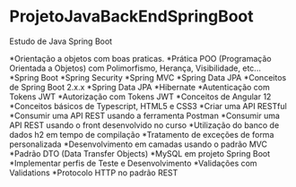 # ProjetoJavaBackEndSpringBoot

Estudo de Java Spring Boot

*Orientação a objetos com boas praticas.
*Prática POO (Programação Orientada a Objetos) com Polimorfismo, Herança, Visibilidade, etc...
*Spring Boot
*Spring Security
*Spring MVC
*Spring Data JPA
*Conceitos de Spring Boot 2.x.x
*Spring Data JPA
*Hibernate
*Autenticação com Tokens JWT
*Autorização com Tokens JWT
*Conceitos de Angular 12
*Conceitos básicos de Typescript, HTML5 e CSS3
*Criar uma API RESTful
*Consumir uma API REST usando a ferramenta Postman
*Consumir uma API REST usando o front desenvolvido no curso
*Utilização do banco de dados h2 em tempo de compilação
*Tratamento de exceções de forma personalizada
*Desenvolvimento em camadas usando o padrão MVC
*Padrão DTO (Data Transfer Objects)
*MySQL em projeto Spring Boot
*Implementar perfis de Teste e Desenvolvimento
*Validações com Validations
*Protocolo HTTP no padrão REST

